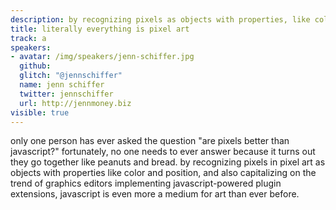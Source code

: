 ```yaml
---
description: by recognizing pixels as objects with properties, like color and position, and capitalizing on the trend of graphics editors implementing javascript-powered plugin extensions, jenn will reveal how javascript is as much a medium for art then ever before
title: literally everything is pixel art
track: a
speakers:
- avatar: /img/speakers/jenn-schiffer.jpg
  github:
  glitch: "@jennschiffer"
  name: Jenn Schiffer
  twitter: jennschiffer
  url: http://jennmoney.biz
visible: true
---
```


only one person has ever asked the question "are pixels better than javascript?" fortunately, no one needs to ever answer because it turns out they go together like peanuts and bread. by recognizing pixels in pixel art as objects with properties like color and position, and also capitalizing on the trend of graphics editors implementing javascript-powered plugin extensions, javascript is even more a medium for art than ever before.

<style>
* {
  text-transform: lowercase !important;
}
</style>
